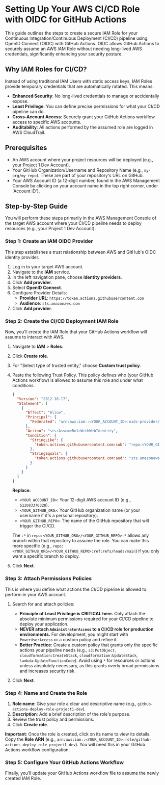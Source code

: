 # Setting Up Your AWS CI/CD Role with OIDC for GitHub Actions

This guide outlines the steps to create a secure IAM Role for your Continuous Integration/Continuous Deployment (CI/CD) pipeline using OpenID Connect (OIDC) with GitHub Actions. OIDC allows GitHub Actions to securely assume an AWS IAM Role without needing long-lived AWS credentials, significantly enhancing your security posture.

## Why IAM Roles for CI/CD?

Instead of using traditional IAM Users with static access keys, IAM Roles provide temporary credentials that are automatically rotated. This means:

- **Enhanced Security**: No long-lived credentials to manage or accidentally expose.
- **Least Privilege**: You can define precise permissions for what your CI/CD pipeline can do.
- **Cross-Account Access**: Securely grant your GitHub Actions workflow access to specific AWS accounts.
- **Auditability**: All actions performed by the assumed role are logged in AWS CloudTrail.

## Prerequisites

- An AWS account where your project resources will be deployed (e.g., your Project 1 Dev Account).
- Your GitHub Organization/Username and Repository Name (e.g., `my-org/my-repo`). These are part of your repository's URL on GitHub.
- Your AWS Account ID (a 12-digit number, found in the AWS Management Console by clicking on your account name in the top right corner, under 'Account ID').

## Step-by-Step Guide

You will perform these steps primarily in the AWS Management Console of the target AWS account where your CI/CD pipeline needs to deploy resources (e.g., your Project 1 Dev Account).

### Step 1: Create an IAM OIDC Provider

This step establishes a trust relationship between AWS and GitHub's OIDC identity provider.

1.  Log in to your target AWS account.
2.  Navigate to the **IAM** service.
3.  In the left navigation pane, choose **Identity providers**.
4.  Click **Add provider**.
5.  Select **OpenID Connect**.
6.  Configure Provider Details:
    - **Provider URL**: `https://token.actions.githubusercontent.com`
    - **Audience**: `sts.amazonaws.com`
7.  Click **Add provider**.

### Step 2: Create the CI/CD Deployment IAM Role

Now, you'll create the IAM Role that your GitHub Actions workflow will assume to interact with AWS.

1.  Navigate to **IAM** > **Roles**.
2.  Click **Create role**.
3.  For "Select type of trusted entity," choose **Custom trust policy**.
4.  Paste the following Trust Policy. This policy defines who (your GitHub Actions workflow) is allowed to assume this role and under what conditions.

    ```json
    {
      "Version": "2012-10-17",
      "Statement": [
        {
          "Effect": "Allow",
          "Principal": {
            "Federated": "arn:aws:iam::<YOUR_ACCOUNT_ID>:oidc-provider/token.actions.githubusercontent.com"
          },
          "Action": "sts:AssumeRoleWithWebIdentity",
          "Condition": {
            "StringLike": {
              "token.actions.githubusercontent.com:sub": "repo:<YOUR_GITHUB_ORG>/<YOUR_GITHUB_REPO>:*"
            },
            "StringEquals": {
              "token.actions.githubusercontent.com:aud": "sts.amazonaws.com"
            }
          }
        }
      ]
    }
    ```

    **Replace:**

    - `<YOUR_ACCOUNT_ID>`: Your 12-digit AWS account ID (e.g., `512083376328`).
    - `<YOUR_GITHUB_ORG>`: Your GitHub organization name (or your username if it's a personal repository).
    - `<YOUR_GITHUB_REPO>`: The name of the GitHub repository that will trigger the CI/CD.

    The `:*` in `repo:<YOUR_GITHUB_ORG>/<YOUR_GITHUB_REPO>:*` allows any branch within that repository to assume the role. You can make this more specific (e.g., `repo:<YOUR_GITHUB_ORG>/<YOUR_GITHUB_REPO>:ref:refs/heads/main`) if you only want a specific branch to deploy.

5.  Click **Next**.

### Step 3: Attach Permissions Policies

This is where you define what actions the CI/CD pipeline is allowed to perform in your AWS account.

1.  Search for and attach policies:

    - **Principle of Least Privilege is CRITICAL here.** Only attach the absolute minimum permissions required for your CI/CD pipeline to deploy your application.
    - **NEVER attach `AdministratorAccess` to a CI/CD role for production environments.** For development, you might start with `PowerUserAccess` or a custom policy and refine it.
    - **Better Practice**: Create a custom policy that grants only the specific actions your pipeline needs (e.g., `s3:PutObject`, `cloudformation:CreateStack`, `cloudformation:UpdateStack`, `lambda:UpdateFunctionCode`). Avoid using `*` for resources or actions unless absolutely necessary, as this grants overly broad permissions and increases security risk.

2.  Click **Next**.

### Step 4: Name and Create the Role

1.  **Role name**: Give your role a clear and descriptive name (e.g., `github-actions-deploy-role-project1-dev`).
2.  **Description**: Add a brief description of the role's purpose.
3.  Review the trust policy and permissions.
4.  Click **Create role**.

**Important**: Once the role is created, click on its name to view its details. Copy the **Role ARN** (e.g., `arn:aws:iam::<YOUR_ACCOUNT_ID>:role/github-actions-deploy-role-project1-dev`). You will need this in your GitHub Actions workflow configuration.

### Step 5: Configure Your GitHub Actions Workflow

Finally, you'll update your GitHub Actions workflow file to assume the newly created IAM Role.
